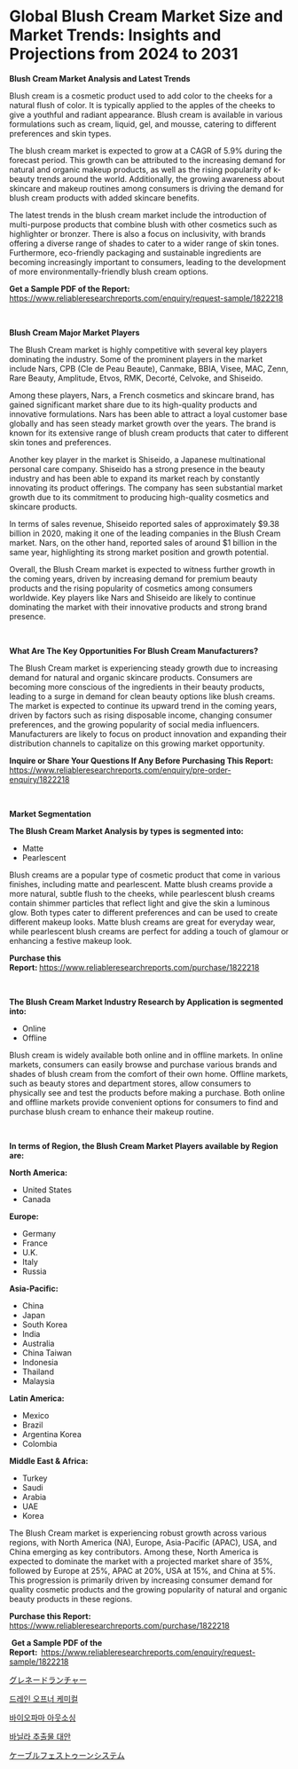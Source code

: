 <p><h1>Global Blush Cream Market Size and Market Trends: Insights and Projections from 2024 to 2031</h1></p><p><strong>Blush Cream Market Analysis and Latest Trends</strong></p>
<p><p>Blush cream is a cosmetic product used to add color to the cheeks for a natural flush of color. It is typically applied to the apples of the cheeks to give a youthful and radiant appearance. Blush cream is available in various formulations such as cream, liquid, gel, and mousse, catering to different preferences and skin types.</p><p>The blush cream market is expected to grow at a CAGR of 5.9% during the forecast period. This growth can be attributed to the increasing demand for natural and organic makeup products, as well as the rising popularity of k-beauty trends around the world. Additionally, the growing awareness about skincare and makeup routines among consumers is driving the demand for blush cream products with added skincare benefits.</p><p>The latest trends in the blush cream market include the introduction of multi-purpose products that combine blush with other cosmetics such as highlighter or bronzer. There is also a focus on inclusivity, with brands offering a diverse range of shades to cater to a wider range of skin tones. Furthermore, eco-friendly packaging and sustainable ingredients are becoming increasingly important to consumers, leading to the development of more environmentally-friendly blush cream options.</p></p>
<p><strong>Get a Sample PDF of the Report:&nbsp;</strong> <a href="https://www.reliableresearchreports.com/enquiry/request-sample/1822218">https://www.reliableresearchreports.com/enquiry/request-sample/1822218</a></p>
<p>&nbsp;</p>
<p><strong>Blush Cream Major Market Players</strong></p>
<p><p>The Blush Cream market is highly competitive with several key players dominating the industry. Some of the prominent players in the market include Nars, CPB (Cle de Peau Beaute), Canmake, BBIA, Visee, MAC, Zenn, Rare Beauty, Amplitude, Etvos, RMK, Decorté, Celvoke, and Shiseido.</p><p>Among these players, Nars, a French cosmetics and skincare brand, has gained significant market share due to its high-quality products and innovative formulations. Nars has been able to attract a loyal customer base globally and has seen steady market growth over the years. The brand is known for its extensive range of blush cream products that cater to different skin tones and preferences.</p><p>Another key player in the market is Shiseido, a Japanese multinational personal care company. Shiseido has a strong presence in the beauty industry and has been able to expand its market reach by constantly innovating its product offerings. The company has seen substantial market growth due to its commitment to producing high-quality cosmetics and skincare products.</p><p>In terms of sales revenue, Shiseido reported sales of approximately $9.38 billion in 2020, making it one of the leading companies in the Blush Cream market. Nars, on the other hand, reported sales of around $1 billion in the same year, highlighting its strong market position and growth potential.</p><p>Overall, the Blush Cream market is expected to witness further growth in the coming years, driven by increasing demand for premium beauty products and the rising popularity of cosmetics among consumers worldwide. Key players like Nars and Shiseido are likely to continue dominating the market with their innovative products and strong brand presence.</p></p>
<p>&nbsp;</p>
<p><strong>What Are The Key Opportunities For Blush Cream Manufacturers?</strong></p>
<p><p>The Blush Cream market is experiencing steady growth due to increasing demand for natural and organic skincare products. Consumers are becoming more conscious of the ingredients in their beauty products, leading to a surge in demand for clean beauty options like blush creams. The market is expected to continue its upward trend in the coming years, driven by factors such as rising disposable income, changing consumer preferences, and the growing popularity of social media influencers. Manufacturers are likely to focus on product innovation and expanding their distribution channels to capitalize on this growing market opportunity.</p></p>
<p><strong>Inquire or Share Your Questions If Any Before Purchasing This Report:</strong> <a href="https://www.reliableresearchreports.com/enquiry/pre-order-enquiry/1822218">https://www.reliableresearchreports.com/enquiry/pre-order-enquiry/1822218</a></p>
<p>&nbsp;</p>
<p><strong>Market Segmentation</strong></p>
<p><strong>The Blush Cream Market Analysis by types is segmented into:</strong></p>
<p><ul><li>Matte</li><li>Pearlescent</li></ul></p>
<p><p>Blush creams are a popular type of cosmetic product that come in various finishes, including matte and pearlescent. Matte blush creams provide a more natural, subtle flush to the cheeks, while pearlescent blush creams contain shimmer particles that reflect light and give the skin a luminous glow. Both types cater to different preferences and can be used to create different makeup looks. Matte blush creams are great for everyday wear, while pearlescent blush creams are perfect for adding a touch of glamour or enhancing a festive makeup look.</p></p>
<p><strong>Purchase this Report:&nbsp;</strong><a href="https://www.reliableresearchreports.com/purchase/1822218">https://www.reliableresearchreports.com/purchase/1822218</a></p>
<p>&nbsp;</p>
<p><strong>The Blush Cream Market Industry Research by Application is segmented into:</strong></p>
<p><ul><li>Online</li><li>Offline</li></ul></p>
<p><p>Blush cream is widely available both online and in offline markets. In online markets, consumers can easily browse and purchase various brands and shades of blush cream from the comfort of their own home. Offline markets, such as beauty stores and department stores, allow consumers to physically see and test the products before making a purchase. Both online and offline markets provide convenient options for consumers to find and purchase blush cream to enhance their makeup routine.</p></p>
<p>&nbsp;</p>
<p><strong>In terms of Region, the Blush Cream Market Players available by Region are:</strong></p>
<p>
    <p> <strong> North America: </strong>
        <ul>
            <li>United States</li>
            <li>Canada</li>
        </ul>
        </p> 
    <p> <strong> Europe: </strong>
        <ul>
            <li>Germany</li>
            <li>France</li>
            <li>U.K.</li>
            <li>Italy</li>
            <li>Russia</li>
        </ul>
        </p> 
    <p> <strong> Asia-Pacific: </strong>
        <ul>
            <li>China</li>
            <li>Japan</li>
            <li>South Korea</li>
            <li>India</li>
            <li>Australia</li>
            <li>China Taiwan</li>
            <li>Indonesia</li>
            <li>Thailand</li>
            <li>Malaysia</li>
        </ul>
        </p> 
    <p> <strong> Latin America: </strong>
        <ul>
            <li>Mexico</li>
            <li>Brazil</li>
            <li>Argentina Korea</li>
            <li>Colombia</li>
        </ul>
        </p> 
    <p> <strong> Middle East & Africa: </strong>
        <ul>
            <li>Turkey</li>
            <li>Saudi</li>
            <li>Arabia</li>
            <li>UAE</li>
            <li>Korea</li>
        </ul>
    </p>
    </p>
<p><p>The Blush Cream market is experiencing robust growth across various regions, with North America (NA), Europe, Asia-Pacific (APAC), USA, and China emerging as key contributors. Among these, North America is expected to dominate the market with a projected market share of 35%, followed by Europe at 25%, APAC at 20%, USA at 15%, and China at 5%. This progression is primarily driven by increasing consumer demand for quality cosmetic products and the growing popularity of natural and organic beauty products in these regions.</p></p>
<p><strong>Purchase this Report: </strong><a href="https://www.reliableresearchreports.com/purchase/1822218">https://www.reliableresearchreports.com/purchase/1822218</a></p>
<p>&nbsp;<strong>Get a Sample PDF of the Report:&nbsp;&nbsp;</strong><a href="https://www.reliableresearchreports.com/enquiry/request-sample/1822218">https://www.reliableresearchreports.com/enquiry/request-sample/1822218</a></p>
<p><strong></strong></p>
<p><p><a href="https://medium.com/@nicolasrown5/%E6%89%8B%E6%A6%B4%E5%BC%BE%E7%99%BA%E5%B0%84%E5%99%A8%E3%81%AE%E5%B8%82%E5%A0%B4%E5%8B%95%E5%90%91-2024%E5%B9%B4%E3%81%8B%E3%82%892031%E5%B9%B4%E3%81%BE%E3%81%A7%E3%81%AE%E5%B8%82%E5%A0%B4%E3%83%88%E3%83%AC%E3%83%B3%E3%83%89-%E6%88%90%E9%95%B7-%E4%BA%88%E6%B8%AC-55f9b62b3c7d">グレネードランチャー</a></p><p><a href="https://github.com/vs10l4sfg5c/Market-Research-Report-List-1/blob/main/91537993614.md">드레인 오프너 케미컬</a></p><p><a href="https://medium.com/@treyhettinger2023/%EC%83%9D%EB%AC%BC-%EC%9D%98%EC%95%BD%ED%92%88-%EC%95%84%EC%9B%83%EC%86%8C%EC%8B%B1-%EC%8B%9C%EC%9E%A5-%EB%B6%84%EC%84%9D-%EA%B8%80%EB%A1%9C%EB%B2%8C-%EC%82%B0%EC%97%85-%EC%A0%84%EB%A7%9D-%EB%B0%8F-%EC%98%88%EC%B8%A1-2024%EB%85%84%EB%B6%80%ED%84%B0-2031%EB%85%84-e3c14d6f6b52">바이오파마 아웃소싱</a></p><p><a href="https://github.com/crfsywufhm81415/Market-Research-Report-List-1/blob/main/85099513613.md">바닐라 추출물 대안</a></p><p><a href="https://medium.com/@victor.sharp87978/%E3%82%B1%E3%83%BC%E3%83%96%E3%83%AB%E3%83%95%E3%82%A7%E3%82%B9%E3%83%88%E3%83%BC%E3%83%B3%E3%82%B7%E3%82%B9%E3%83%86%E3%83%A0%E5%B8%82%E5%A0%B4-%E3%82%BF%E3%82%A4%E3%83%97-%E3%82%A2%E3%83%97%E3%83%AA%E3%82%B1%E3%83%BC%E3%82%B7%E3%83%A7%E3%83%B3-%E5%9C%B0%E7%90%86%E3%81%AB%E3%82%88%E3%82%8B%E5%8C%85%E6%8B%AC%E7%9A%84%E3%81%AA%E8%A9%95%E4%BE%A1-5f01e5b2c78a">ケーブルフェストゥーンシステム</a></p></p>
